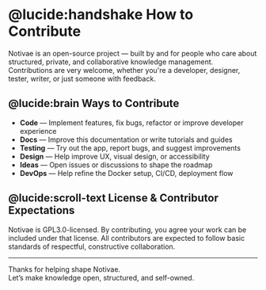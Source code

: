 # @lucide:handshake How to Contribute

Notivae is an open-source project — built by and for people who care about structured, private, and collaborative knowledge management. Contributions are very welcome, whether you're a developer, designer, tester, writer, or just someone with feedback.

## @lucide:brain Ways to Contribute

- **Code** — Implement features, fix bugs, refactor or improve developer experience
- **Docs** — Improve this documentation or write tutorials and guides
- **Testing** — Try out the app, report bugs, and suggest improvements
- **Design** — Help improve UX, visual design, or accessibility
- **Ideas** — Open issues or discussions to shape the roadmap
- **DevOps** — Help refine the Docker setup, CI/CD, deployment flow

## @lucide:scroll-text License & Contributor Expectations

Notivae is GPL3.0-licensed. By contributing, you agree your work can be included under that license. All contributors are expected to follow basic standards of respectful, constructive collaboration.

---

Thanks for helping shape Notivae.  
Let’s make knowledge open, structured, and self-owned.
